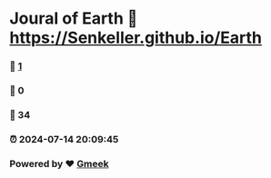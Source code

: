 # Joural of Earth :link: https://Senkeller.github.io/Earth 
### :page_facing_up: [1](https://Senkeller.github.io/Earth/tag.html) 
### :speech_balloon: 0 
### :hibiscus: 34 
### :alarm_clock: 2024-07-14 20:09:45 
### Powered by :heart: [Gmeek](https://github.com/Meekdai/Gmeek)
